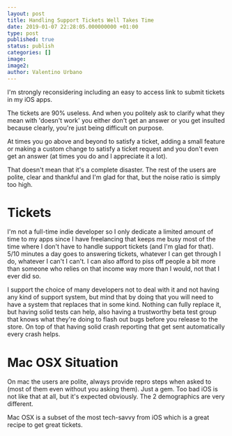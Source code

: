```yaml
---
layout: post
title: Handling Support Tickets Well Takes Time
date: 2019-01-07 22:28:05.000000000 +01:00
type: post
published: true
status: publish
categories: []
image:
image2:
author: Valentino Urbano
---
```


‪I'm strongly reconsidering including an easy to access link to submit tickets in my iOS apps.‬

‪The tickets are 90% useless. And when you politely ask to clarify what they mean with 'doesn't work' you either don't get an answer or you get insulted because clearly, you're just being difficult on purpose.‬

At times you go above and beyond to satisfy a ticket, adding a small feature or making a custom change to satisfy a ticket request and you don't even get an answer (at times you do and I appreciate it a lot).

That doesn't mean that it's a complete disaster. The rest of the users are polite, clear and thankful and I'm glad for that, but the noise ratio is simply too high.

# Tickets

I'm not a full-time indie developer so I only dedicate a limited amount of time to my apps since I have freelancing that keeps me busy most of the time where I don't have to handle support tickets (and I'm glad for that). 5/10 minutes a day goes to answering tickets, whatever I can get through I do, whatever I can't I can't. I can also afford to piss off people a bit more than someone who relies on that income way more than I would, not that I ever did so.

I support the choice of many developers not to deal with it and not having any kind of support system, but mind that by doing that you will need to have a system that replaces that in some kind. Nothing can fully replace it, but having solid tests can help, also having a trustworthy beta test group that knows what they're doing to flash out bugs before you release to the store. On top of that having solid crash reporting that get sent automatically every crash helps.

# Mac OSX Situation

On mac the users are polite, always provide repro steps when asked to (most of them even without you asking them). Just a gem. Too bad iOS is not like that at all, but it's expected obviously. The 2 demographics are very different.

Mac OSX is a subset of the most tech-savvy from iOS which is a great recipe to get great tickets.
